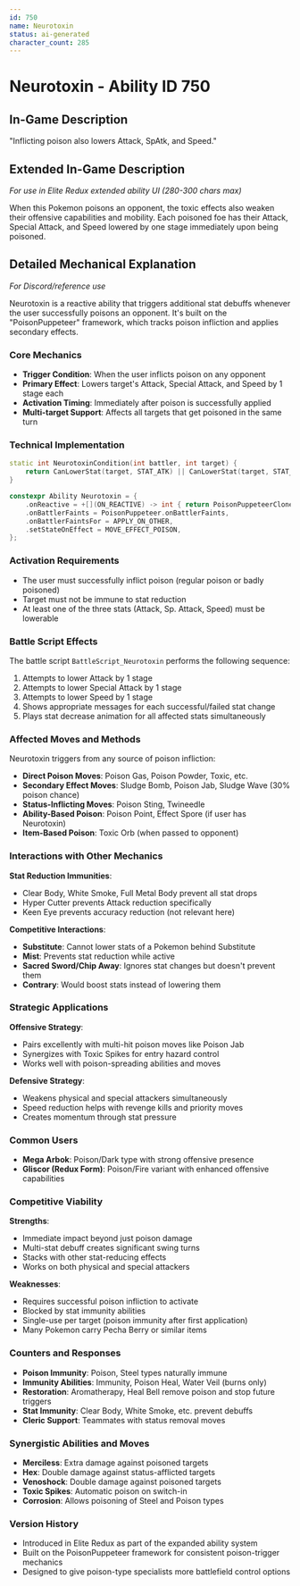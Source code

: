 ```yaml
---
id: 750
name: Neurotoxin
status: ai-generated
character_count: 285
---
```


# Neurotoxin - Ability ID 750

## In-Game Description
"Inflicting poison also lowers Attack, SpAtk, and Speed."

## Extended In-Game Description
*For use in Elite Redux extended ability UI (280-300 chars max)*

When this Pokemon poisons an opponent, the toxic effects also weaken their offensive capabilities and mobility. Each poisoned foe has their Attack, Special Attack, and Speed lowered by one stage immediately upon being poisoned.

## Detailed Mechanical Explanation
*For Discord/reference use*

Neurotoxin is a reactive ability that triggers additional stat debuffs whenever the user successfully poisons an opponent. It's built on the "PoisonPuppeteer" framework, which tracks poison infliction and applies secondary effects.

### Core Mechanics
- **Trigger Condition**: When the user inflicts poison on any opponent
- **Primary Effect**: Lowers target's Attack, Special Attack, and Speed by 1 stage each
- **Activation Timing**: Immediately after poison is successfully applied
- **Multi-target Support**: Affects all targets that get poisoned in the same turn

### Technical Implementation
```cpp
static int NeurotoxinCondition(int battler, int target) {
    return CanLowerStat(target, STAT_ATK) || CanLowerStat(target, STAT_SPATK) || CanLowerStat(target, STAT_SPEED);
}

constexpr Ability Neurotoxin = {
    .onReactive = +[](ON_REACTIVE) -> int { return PoisonPuppeteerClone(ability, battler, NeurotoxinCondition, BattleScript_Neurotoxin); },
    .onBattlerFaints = PoisonPuppeteer.onBattlerFaints,
    .onBattlerFaintsFor = APPLY_ON_OTHER,
    .setStateOnEffect = MOVE_EFFECT_POISON,
};
```

### Activation Requirements
- The user must successfully inflict poison (regular poison or badly poisoned)
- Target must not be immune to stat reduction
- At least one of the three stats (Attack, Sp. Attack, Speed) must be lowerable

### Battle Script Effects
The battle script `BattleScript_Neurotoxin` performs the following sequence:
1. Attempts to lower Attack by 1 stage
2. Attempts to lower Special Attack by 1 stage  
3. Attempts to lower Speed by 1 stage
4. Shows appropriate messages for each successful/failed stat change
5. Plays stat decrease animation for all affected stats simultaneously

### Affected Moves and Methods
Neurotoxin triggers from any source of poison infliction:
- **Direct Poison Moves**: Poison Gas, Poison Powder, Toxic, etc.
- **Secondary Effect Moves**: Sludge Bomb, Poison Jab, Sludge Wave (30% poison chance)
- **Status-Inflicting Moves**: Poison Sting, Twineedle
- **Ability-Based Poison**: Poison Point, Effect Spore (if user has Neurotoxin)
- **Item-Based Poison**: Toxic Orb (when passed to opponent)

### Interactions with Other Mechanics

**Stat Reduction Immunities**:
- Clear Body, White Smoke, Full Metal Body prevent all stat drops
- Hyper Cutter prevents Attack reduction specifically
- Keen Eye prevents accuracy reduction (not relevant here)

**Competitive Interactions**:
- **Substitute**: Cannot lower stats of a Pokemon behind Substitute
- **Mist**: Prevents stat reduction while active
- **Sacred Sword/Chip Away**: Ignores stat changes but doesn't prevent them
- **Contrary**: Would boost stats instead of lowering them

### Strategic Applications

**Offensive Strategy**:
- Pairs excellently with multi-hit poison moves like Poison Jab
- Synergizes with Toxic Spikes for entry hazard control
- Works well with poison-spreading abilities and moves

**Defensive Strategy**:
- Weakens physical and special attackers simultaneously
- Speed reduction helps with revenge kills and priority moves
- Creates momentum through stat pressure

### Common Users
- **Mega Arbok**: Poison/Dark type with strong offensive presence
- **Gliscor (Redux Form)**: Poison/Fire variant with enhanced offensive capabilities

### Competitive Viability

**Strengths**:
- Immediate impact beyond just poison damage
- Multi-stat debuff creates significant swing turns
- Stacks with other stat-reducing effects
- Works on both physical and special attackers

**Weaknesses**:
- Requires successful poison infliction to activate
- Blocked by stat immunity abilities
- Single-use per target (poison immunity after first application)
- Many Pokemon carry Pecha Berry or similar items

### Counters and Responses
- **Poison Immunity**: Poison, Steel types naturally immune
- **Immunity Abilities**: Immunity, Poison Heal, Water Veil (burns only)
- **Restoration**: Aromatherapy, Heal Bell remove poison and stop future triggers
- **Stat Immunity**: Clear Body, White Smoke, etc. prevent debuffs
- **Cleric Support**: Teammates with status removal moves

### Synergistic Abilities and Moves
- **Merciless**: Extra damage against poisoned targets
- **Hex**: Double damage against status-afflicted targets  
- **Venoshock**: Double damage against poisoned targets
- **Toxic Spikes**: Automatic poison on switch-in
- **Corrosion**: Allows poisoning of Steel and Poison types

### Version History
- Introduced in Elite Redux as part of the expanded ability system
- Built on the PoisonPuppeteer framework for consistent poison-trigger mechanics
- Designed to give poison-type specialists more battlefield control options